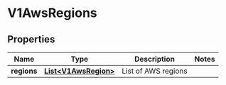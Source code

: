# V1AwsRegions

## Properties
Name | Type | Description | Notes
------------ | ------------- | ------------- | -------------
**regions** | [**List&lt;V1AwsRegion&gt;**](V1AwsRegion.md) | List of AWS regions | 
